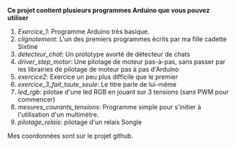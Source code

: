 **Ce projet contient plusieurs programmes Arduino que vous pouvez utiliser**

1. *Exercice_1*: Programme Arduino très basique.
2. *clignotement*: L'un des premiers programmes écrits par ma fille cadette Sixtine
3. *detecteur_chat*: Un prototype avorté de détecteur de chats
4. *driver_step_motor*: Une pilotage de moteur pas-à-pas, sans passer par les librairies de pilotage de moteur pas à pas d'Arduino
5. *exercice2*: Exercice un peu plus difficile que le premier
6. *exercice_3_fait_toute_seule*: Le titre parle de lui-même
7. *led_rgb*: pilotae d'une led RGB en jouant sur 3 tensions (sans PWM pour commencer)
8. *mesures_courants_tensions*: Programme simple pour s'initier à l'utilisation d'un multimètre.
9. *pilotage_relais*: pilotage d'un relais Songle

Mes coordonnées sont sur le projet github.
